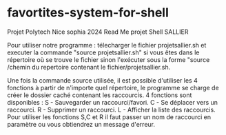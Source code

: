 # favortites-system-for-shell
Projet Polytech Nice sophia 2024
Read Me projet Shell SALLIER 

Pour utiliser notre programme : télecharger le fichier projetsallier.sh et executer la commande "source projetsallier.sh" si vous êtes dans le répertoire où se trouve le fichier sinon l'exécuter sous la forme "source /chemin du repertoire contenant le fichier/projetsallier.sh.

Une fois la commande source utilisée, il est possible d'utiliser les 4 fonctions à partir de n'importe quel répertoire, le programme se charge de créer le dossier caché contenant les raccourcis. 
4 fonctions sont disponibles : 
S - Sauvegarder un raccourci/favori.
C - Se déplacer vers un raccourci.
R - Supprimer un raccourci.
L - Afficher la liste des raccourcis.
Pour utiliser les fonctions S,C et R il faut passer un nom de raccourci en paramètre ou vous obtiendrez un message d'erreur.
